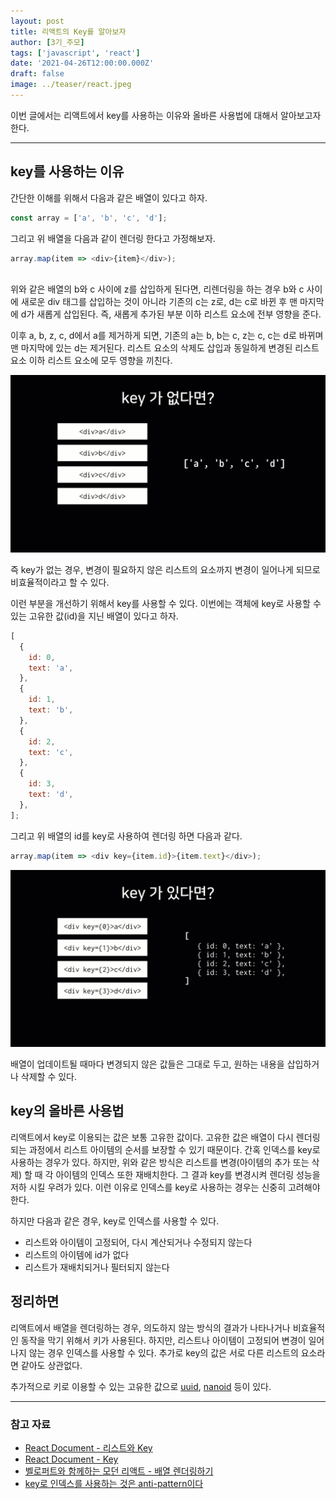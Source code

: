 ```yaml
---
layout: post
title: 리액트의 Key를 알아보자
author: [3기_주모]
tags: ['javascript', 'react']
date: '2021-04-26T12:00:00.000Z'
draft: false
image: ../teaser/react.jpeg
---
```


이번 글에서는 리액트에서 key를 사용하는 이유와 올바른 사용법에 대해서 알아보고자 한다.

---

## key를 사용하는 이유

간단한 이해를 위해서 다음과 같은 배열이 있다고 하자.

```javascript
const array = ['a', 'b', 'c', 'd'];
```

그리고 위 배열을 다음과 같이 렌더링 한다고 가정해보자.

```javascript
array.map(item => <div>{item}</div>);
```

<br />
위와 같은 배열의 b와 c 사이에 z를 삽입하게 된다면, 리렌더링을 하는 경우 b와 c 사이에 새로운 div 태그를 삽입하는 것이 아니라 기존의 c는 z로, d는 c로 바뀐 후 맨 마지막에 d가 새롭게 삽입된다. 즉, 새롭게 추가된 부분 이하 리스트 요소에 전부 영향을 준다.

이후 a, b, z, c, d에서 a를 제거하게 되면, 기존의 a는 b, b는 c, z는 c, c는 d로 바뀌며 맨 마지막에 있는 d는 제거된다. 리스트 요소의 삭제도 삽입과 동일하게 변경된 리스트 요소 이하 리스트 요소에 모두 영향을 끼친다.

<img src="../images/2021-04-25-react-key-01.gif" alt="키가 없는 배열에서 아이템이 추가되는 예시">

즉 key가 없는 경우, 변경이 필요하지 않은 리스트의 요소까지 변경이 일어나게 되므로 비효율적이라고 할 수 있다.

이런 부분을 개선하기 위해서 key를 사용할 수 있다. 이번에는 객체에 key로 사용할 수 있는 고유한 값(id)을 지닌 배열이 있다고 하자.

```javascript
[
  {
    id: 0,
    text: 'a',
  },
  {
    id: 1,
    text: 'b',
  },
  {
    id: 2,
    text: 'c',
  },
  {
    id: 3,
    text: 'd',
  },
];
```

그리고 위 배열의 id를 key로 사용하여 렌더링 하면 다음과 같다.

```javascript
array.map(item => <div key={item.id}>{item.text}</div>);
```

<img src="../images/2021-04-25-react-key-02.gif" alt="키가 있는 배열에서 아이템이 추가되는 예시">

배열이 업데이트될 때마다 변경되지 않은 값들은 그대로 두고, 원하는 내용을 삽입하거나 삭제할 수 있다.

## key의 올바른 사용법

리액트에서 key로 이용되는 값은 보통 고유한 값이다. 고유한 값은 배열이 다시 렌더링 되는 과정에서 리스트 아이템의 순서를 보장할 수 있기 때문이다. 간혹 인덱스를 key로 사용하는 경우가 있다. 하지만, 위와 같은 방식은 리스트를 변경(아이템의 추가 또는 삭제) 할 때 각 아이템의 인덱스 또한 재배치한다. 그 결과 key를 변경시켜 렌더링 성능을 저하 시킬 우려가 있다. 이런 이유로 인덱스를 key로 사용하는 경우는 신중히 고려해야 한다.

하지만 다음과 같은 경우, key로 인덱스를 사용할 수 있다.

- 리스트와 아이템이 고정되어, 다시 계산되거나 수정되지 않는다
- 리스트의 아이템에 id가 없다
- 리스트가 재배치되거나 필터되지 않는다

## 정리하면

리액트에서 배열을 렌더링하는 경우, 의도하지 않는 방식의 결과가 나타나거나 비효율적인 동작을 막기 위해서 키가 사용된다. 하지만, 리스트나 아이템이 고정되어 변경이 일어나지 않는 경우 인덱스를 사용할 수 있다. 추가로 key의 값은 서로 다른 리스트의 요소라면 같아도 상관없다.

추가적으로 키로 이용할 수 있는 고유한 값으로 [uuid](https://github.com/uuidjs/uuid), [nanoid](https://github.com/ai/nanoid/) 등이 있다.

---

### 참고 자료

- [React Document - 리스트와 Key](https://ko.reactjs.org/docs/lists-and-keys.html)
- [React Document - Key](https://ko.reactjs.org/docs/reconciliation.html#keys)
- [벨로퍼트와 함께하는 모던 리액트 - 배열 렌더링하기](https://react.vlpt.us/basic/11-render-array.html)
- [key로 인덱스를 사용하는 것은 anti-pattern이다](https://robinpokorny.medium.com/index-as-a-key-is-an-anti-pattern-e0349aece318)
